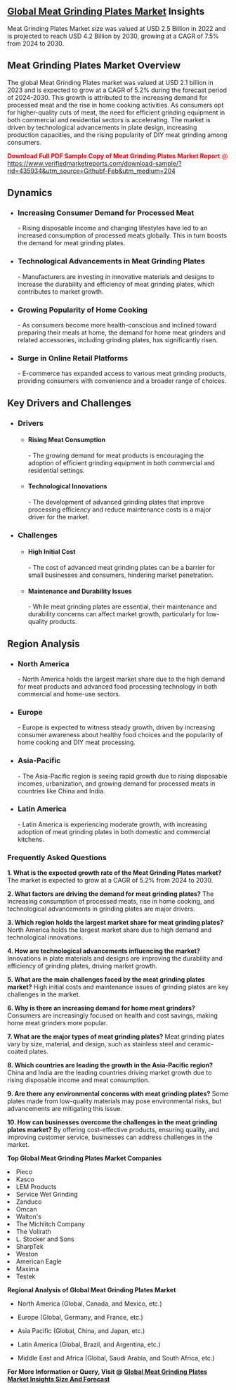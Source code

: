 <h2><a href="https://www.verifiedmarketreports.com/download-sample/?rid=435934&amp;utm_source=Githubf&amp;utm_medium=204" target="_blank">Global Meat Grinding Plates Market</a> Insights</h2><p>Meat Grinding Plates Market size was valued at USD 2.5 Billion in 2022 and is projected to reach USD 4.2 Billion by 2030, growing at a CAGR of 7.5% from 2024 to 2030.</p><p><h2>Meat Grinding Plates Market Overview</h2> <p>The global Meat Grinding Plates market was valued at USD 2.1 billion in 2023 and is expected to grow at a CAGR of 5.2% during the forecast period of 2024-2030. This growth is attributed to the increasing demand for processed meat and the rise in home cooking activities. As consumers opt for higher-quality cuts of meat, the need for efficient grinding equipment in both commercial and residential sectors is accelerating. The market is driven by technological advancements in plate design, increasing production capacities, and the rising popularity of DIY meat grinding among consumers.</p> <p><p><span class=""><span style="color: #ff0000;"><strong>Download Full PDF Sample Copy of Meat Grinding Plates Market Report</strong> @ </span><a href="https://www.verifiedmarketreports.com/download-sample/?rid=435934&amp;utm_source=Githubf-Feb&amp;utm_medium=204" target="_blank">https://www.verifiedmarketreports.com/download-sample/?rid=435934&amp;utm_source=Githubf-Feb&amp;utm_medium=204</a></span></p></p> <h2>Dynamics</h2> <ul> <li><h3>Increasing Consumer Demand for Processed Meat</h3> - Rising disposable income and changing lifestyles have led to an increased consumption of processed meats globally. This in turn boosts the demand for meat grinding plates.</li> <li><h3>Technological Advancements in Meat Grinding Plates</h3> - Manufacturers are investing in innovative materials and designs to increase the durability and efficiency of meat grinding plates, which contributes to market growth.</li> <li><h3>Growing Popularity of Home Cooking</h3> - As consumers become more health-conscious and inclined toward preparing their meals at home, the demand for home meat grinders and related accessories, including grinding plates, has significantly risen.</li> <li><h3>Surge in Online Retail Platforms</h3> - E-commerce has expanded access to various meat grinding products, providing consumers with convenience and a broader range of choices.</li> </ul> <h2>Key Drivers and Challenges</h2> <ul> <li><h3>Drivers</h3> <ul> <li><h4>Rising Meat Consumption</h4> - The growing demand for meat products is encouraging the adoption of efficient grinding equipment in both commercial and residential settings.</li> <li><h4>Technological Innovations</h4> - The development of advanced grinding plates that improve processing efficiency and reduce maintenance costs is a major driver for the market.</li> </ul> </li> <li><h3>Challenges</h3> <ul> <li><h4>High Initial Cost</h4> - The cost of advanced meat grinding plates can be a barrier for small businesses and consumers, hindering market penetration.</li> <li><h4>Maintenance and Durability Issues</h4> - While meat grinding plates are essential, their maintenance and durability concerns can affect market growth, particularly for low-quality products.</li> </ul> </li> </ul> <h2>Region Analysis</h2> <ul> <li><h3>North America</h3> - North America holds the largest market share due to the high demand for meat products and advanced food processing technology in both commercial and home-use sectors.</li> <li><h3>Europe</h3> - Europe is expected to witness steady growth, driven by increasing consumer awareness about healthy food choices and the popularity of home cooking and DIY meat processing.</li> <li><h3>Asia-Pacific</h3> - The Asia-Pacific region is seeing rapid growth due to rising disposable incomes, urbanization, and growing demand for processed meats in countries like China and India.</li> <li><h3>Latin America</h3> - Latin America is experiencing moderate growth, with increasing adoption of meat grinding plates in both domestic and commercial kitchens.</li> </ul> <h3>Frequently Asked Questions</h3> <p><b>1. What is the expected growth rate of the Meat Grinding Plates market?</b> The market is expected to grow at a CAGR of 5.2% from 2024 to 2030.</p> <p><b>2. What factors are driving the demand for meat grinding plates?</b> The increasing consumption of processed meats, rise in home cooking, and technological advancements in grinding plates are major drivers.</p> <p><b>3. Which region holds the largest market share for meat grinding plates?</b> North America holds the largest market share due to high demand and technological innovations.</p> <p><b>4. How are technological advancements influencing the market?</b> Innovations in plate materials and designs are improving the durability and efficiency of grinding plates, driving market growth.</p> <p><b>5. What are the main challenges faced by the meat grinding plates market?</b> High initial costs and maintenance issues of grinding plates are key challenges in the market.</p> <p><b>6. Why is there an increasing demand for home meat grinders?</b> Consumers are increasingly focused on health and cost savings, making home meat grinders more popular.</p> <p><b>7. What are the major types of meat grinding plates?</b> Meat grinding plates vary by size, material, and design, such as stainless steel and ceramic-coated plates.</p> <p><b>8. Which countries are leading the growth in the Asia-Pacific region?</b> China and India are the leading countries driving market growth due to rising disposable income and meat consumption.</p> <p><b>9. Are there any environmental concerns with meat grinding plates?</b> Some plates made from low-quality materials may pose environmental risks, but advancements are mitigating this issue.</p> <p><b>10. How can businesses overcome the challenges in the meat grinding plates market?</b> By offering cost-effective products, ensuring quality, and improving customer service, businesses can address challenges in the market.</p> </p><p><strong>Top Global Meat Grinding Plates Market Companies</strong></p><div data-test-id=""><p><li>Pieco</li><li> Kasco</li><li> LEM Products</li><li> Service Wet Grinding</li><li> Zanduco</li><li> Omcan</li><li> Walton's</li><li> The Michlitch Company</li><li> The Vollrath</li><li> L. Stocker and Sons</li><li> SharpTek</li><li> Weston</li><li> American Eagle</li><li> Maxima</li><li> Testek</li></p><div><strong>Regional Analysis of&nbsp;Global Meat Grinding Plates Market</strong></div><ul><li dir="ltr"><p dir="ltr">North America&nbsp;(Global, Canada, and Mexico, etc.)</p></li><li dir="ltr"><p dir="ltr">Europe (Global, Germany, and France, etc.)</p></li><li dir="ltr"><p dir="ltr">Asia Pacific&nbsp;(Global, China, and Japan, etc.)</p></li><li dir="ltr"><p dir="ltr">Latin America&nbsp;(Global, Brazil, and Argentina, etc.)</p></li><li dir="ltr">Middle East and Africa&nbsp;(Global, Saudi Arabia, and South Africa, etc.)</li></ul><p><strong>For More Information or Query, Visit @&nbsp;</strong><strong><a href="https://www.verifiedmarketreports.com/product/meat-grinding-plates-market/?utm_source=Githubf&amp;utm_medium=204" target="_blank">Global Meat Grinding Plates Market Insights Size And Forecast</a></strong></p></div>
